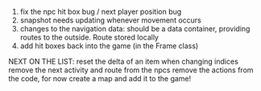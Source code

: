 1) fix the npc hit box bug / next player position bug
2) snapshot needs updating whenever movement occurs
3) changes to the navigation data: should be a data container, providing routes to the outside. Route stored locally
4) add hit boxes back into the game (in the Frame class)


NEXT ON THE LIST:
reset the delta of an item when changing indices
remove the next activity and route from the npcs
remove the actions from the code, for now
create a map and add it to the game!

